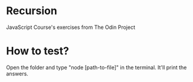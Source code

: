 # Recursion

JavaScript Course's exercises from The Odin Project

# How to test?

Open the folder and type "node [path-to-file]" in the terminal. It'll print the answers.
